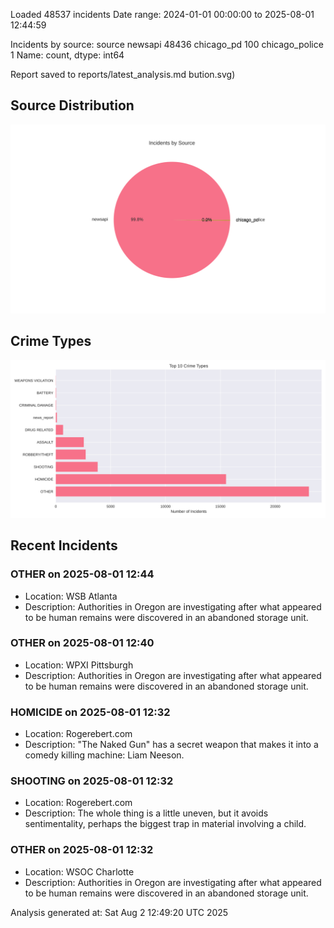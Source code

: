 
Loaded 48537 incidents
Date range: 2024-01-01 00:00:00 to 2025-08-01 12:44:59

Incidents by source:
source
newsapi           48436
chicago_pd          100
chicago_police        1
Name: count, dtype: int64

Report saved to reports/latest_analysis.md
bution.svg)

## Source Distribution
![Source Distribution](images/source_distribution.svg)

## Crime Types
![Crime Types](images/crime_types.svg)

## Recent Incidents

### OTHER on 2025-08-01 12:44
- Location: WSB Atlanta
- Description: Authorities in Oregon are investigating after what appeared to be human remains were discovered in an abandoned storage unit.


### OTHER on 2025-08-01 12:40
- Location: WPXI Pittsburgh
- Description: Authorities in Oregon are investigating after what appeared to be human remains were discovered in an abandoned storage unit.


### HOMICIDE on 2025-08-01 12:32
- Location: Rogerebert.com
- Description: "The Naked Gun" has a secret weapon that makes it into a comedy killing machine: Liam Neeson.


### SHOOTING on 2025-08-01 12:32
- Location: Rogerebert.com
- Description: The whole thing is a little uneven, but it avoids sentimentality, perhaps the biggest trap in material involving a child.


### OTHER on 2025-08-01 12:32
- Location: WSOC Charlotte
- Description: Authorities in Oregon are investigating after what appeared to be human remains were discovered in an abandoned storage unit.

Analysis generated at: Sat Aug  2 12:49:20 UTC 2025
